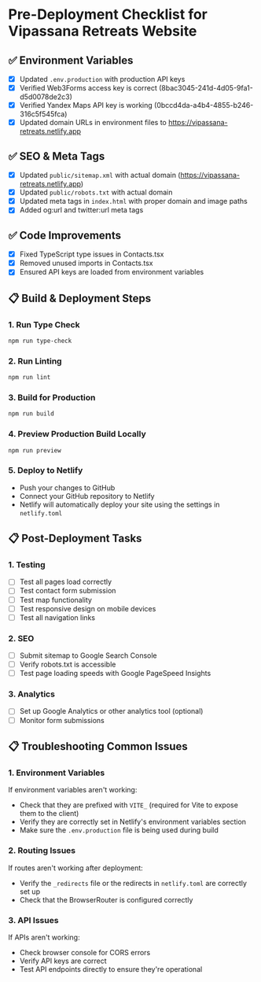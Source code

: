 # Pre-Deployment Checklist for Vipassana Retreats Website

## ✅ Environment Variables
- [x] Updated `.env.production` with production API keys
- [x] Verified Web3Forms access key is correct (8bac3045-241d-4d05-9fa1-d5d0078de2c3)
- [x] Verified Yandex Maps API key is working (0bccd4da-a4b4-4855-b246-316c5f545fca)
- [x] Updated domain URLs in environment files to https://vipassana-retreats.netlify.app

## ✅ SEO & Meta Tags
- [x] Updated `public/sitemap.xml` with actual domain (https://vipassana-retreats.netlify.app)
- [x] Updated `public/robots.txt` with actual domain
- [x] Updated meta tags in `index.html` with proper domain and image paths
- [x] Added og:url and twitter:url meta tags

## ✅ Code Improvements
- [x] Fixed TypeScript type issues in Contacts.tsx
- [x] Removed unused imports in Contacts.tsx
- [x] Ensured API keys are loaded from environment variables

## 📋 Build & Deployment Steps

### 1. Run Type Check
```bash
npm run type-check
```

### 2. Run Linting
```bash
npm run lint
```

### 3. Build for Production
```bash
npm run build
```

### 4. Preview Production Build Locally
```bash
npm run preview
```

### 5. Deploy to Netlify
- Push your changes to GitHub
- Connect your GitHub repository to Netlify
- Netlify will automatically deploy your site using the settings in `netlify.toml`

## 📋 Post-Deployment Tasks

### 1. Testing
- [ ] Test all pages load correctly
- [ ] Test contact form submission
- [ ] Test map functionality
- [ ] Test responsive design on mobile devices
- [ ] Test all navigation links

### 2. SEO
- [ ] Submit sitemap to Google Search Console
- [ ] Verify robots.txt is accessible
- [ ] Test page loading speeds with Google PageSpeed Insights

### 3. Analytics
- [ ] Set up Google Analytics or other analytics tool (optional)
- [ ] Monitor form submissions

## 📋 Troubleshooting Common Issues

### 1. Environment Variables
If environment variables aren't working:
- Check that they are prefixed with `VITE_` (required for Vite to expose them to the client)
- Verify they are correctly set in Netlify's environment variables section
- Make sure the `.env.production` file is being used during build

### 2. Routing Issues
If routes aren't working after deployment:
- Verify the `_redirects` file or the redirects in `netlify.toml` are correctly set up
- Check that the BrowserRouter is configured correctly

### 3. API Issues
If APIs aren't working:
- Check browser console for CORS errors
- Verify API keys are correct
- Test API endpoints directly to ensure they're operational